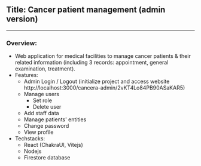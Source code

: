 ## Title: Cancer patient management (admin version)

---

### Overview:

- Web application for medical facilities to manage cancer patients & their related information (including 3 records: appointment, general examination, treatment).
- Features:
    - Admin Login / Logout (initialize project and access website http://localhost:3000/cancera-admin/2vKT4Lo84PB90ASaKAR5)
    - Manage users
        - Set role
        - Delete user
    - Add staff data
    - Manage patients' entities
    - Change password
    - View profile
- Techstacks:
    - React (ChakraUI, Vitejs)
    - Nodejs
    - Firestore database

